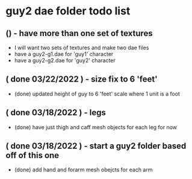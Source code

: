 # guy2 dae folder todo list

## () - have more than one set of textures
* I will want two sets of textures and make two dae files
* have a guy2-g1.dae for 'guy1' character
* have a guy2-g2.dae for 'guy2' character

## ( done 03/22/2022 ) - size fix to 6 'feet'
* (done) updated height of guy to 6 'feet' scale where 1 unit is a foot

## ( done 03/18/2022 ) - legs
* (done) have just thigh and caff mesh objects for each leg for now

## ( done 03/18/2022 ) - start a guy2 folder based off of this one
* (done) add hand and forarm mesh obejcts for each arm
